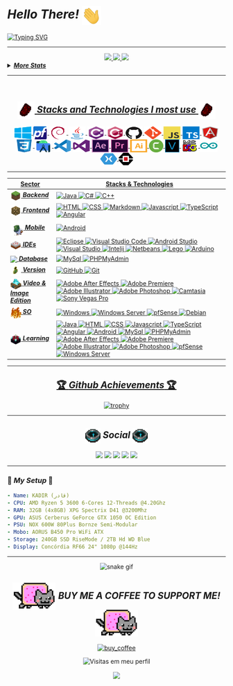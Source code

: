 #  **_Hello There!_** <img align="center" width="45px" src=".\img\hi.gif"/>

[![Typing SVG](https://readme-typing-svg.herokuapp.com?font=Oleo+Script+Swash+Caps&size=30&duration=5500&color=1FA2F7&background=FFFFFF00&vCenter=true&width=500&lines=Welcome+to+my+Profile!%F0%9F%96%96;I'm+Kalil+J.+Fakhouri%2C+21y!;learning+yet%2C+feel+free+here!%F0%9F%98%84)](https://git.io/typing-svg)

---

<div align=center>

  <a href="https://github.com/kaka-jaques">
  <img height="155em" src="https://github-readme-stats.vercel.app/api?username=kaka-jaques&show_icons=true&theme=dark&include_all_commits=true&count_private=true"/>
  <img height="155em" src="https://github-readme-stats.vercel.app/api/top-langs/?username=kaka-jaques&layout=compact&langs_count=16&theme=dark"/>
  <img height="155em" src="https://github-readme-streak-stats.herokuapp.com/?user=kaka-jaques&hide_border=true&theme=dark" />

<div align=left>

<details> <summary> <b><i> More Stats </i></b> </summary>

###### <img src=https://wakatime.com/badge/user/2d0b2a1c-4405-4cfc-9237-df5f899c87db.svg> _Count starts 23/05/2022_

</details>

</div>

---

<div><br>

## <img align="center" width="40px" src="https://github.com/kaka-jaques/Minecraft-animated-icons/blob/main/Animated_Items/Redstone_Dropped.gif?raw=true"> **_Stacks and Technologies I most use_** <img align="center" width="40px" src="https://github.com/kaka-jaques/Minecraft-animated-icons/blob/main/Animated_Items/Redstone_Dropped.gif?raw=true">

  <img align="center" alt="kaka-Windows" height="30" width="40" src="https://raw.githubusercontent.com/devicons/devicon/master/icons/windows8/windows8-original.svg"/>
  <img align="center" alt="kaka-Windows" height="30" width="33" src="./img\pfsense.png"/>
  <img align="center" alt="kaka-Debian" height="30" width="40" src="https://raw.githubusercontent.com/devicons/devicon/master/icons/debian/debian-original.svg"/>
  <img align="center" alt="kaka-JAVA" height="30" width="40" src="https://raw.githubusercontent.com/devicons/devicon/master/icons/java/java-original.svg"/>
  <img align=center alt=kaka-csharp height=30 width=40 src="https://raw.githubusercontent.com/devicons/devicon/1119b9f84c0290e0f0b38982099a2bd027a48bf1/icons/csharp/csharp-original.svg" />
  <img align=center alt=kaka-cplusplus height=30 width=40 src="https://raw.githubusercontent.com/devicons/devicon/1119b9f84c0290e0f0b38982099a2bd027a48bf1/icons/cplusplus/cplusplus-original.svg" />
  <img align=center alt=kaka-github height=30 width=40 src=https://raw.githubusercontent.com/devicons/devicon/1119b9f84c0290e0f0b38982099a2bd027a48bf1/icons/github/github-original.svg>
  <img align="center" alt="kaka-git" height=30 width=40 src="https://raw.githubusercontent.com/devicons/devicon/1119b9f84c0290e0f0b38982099a2bd027a48bf1/icons/git/git-original.svg" />
  <img align="center" alt="kaka-js" height=30 width=40 src="https://raw.githubusercontent.com/devicons/devicon/1119b9f84c0290e0f0b38982099a2bd027a48bf1/icons/javascript/javascript-original.svg"/>
  <img align="center" alt="kaka-ts" height=30 width=40 src="https://raw.githubusercontent.com/devicons/devicon/1119b9f84c0290e0f0b38982099a2bd027a48bf1/icons/typescript/typescript-original.svg"/>
  <img align="center" alt="kaka-Angular" height="30" width="40" src="https://raw.githubusercontent.com/devicons/devicon/master/icons/angularjs/angularjs-original.svg" />
  <img align="center" alt="kaka-CSS" height="30" width="40" src="https://raw.githubusercontent.com/devicons/devicon/master/icons/css3/css3-original.svg" />
  <img align="center" alt="kaka-Android" height="30" width="40" src="https://raw.githubusercontent.com/devicons/devicon/master/icons/androidstudio/androidstudio-original.svg">
  <img align=center alt=kaka-vscode height=30 width=40 src="https://raw.githubusercontent.com/devicons/devicon/1119b9f84c0290e0f0b38982099a2bd027a48bf1/icons/vscode/vscode-original.svg" />
  <img align=center alt=kaka-vs height=30 width=40 src="https://raw.githubusercontent.com/devicons/devicon/1119b9f84c0290e0f0b38982099a2bd027a48bf1/icons/visualstudio/visualstudio-plain.svg" />
  <img align="center" alt="kaka-AfterEffects" height="30" width="40" src="https://raw.githubusercontent.com/devicons/devicon/master/icons/aftereffects/aftereffects-original.svg"/>
  <img align="center" alt="kaka-PremierePro" height="30" width="40" src="https://raw.githubusercontent.com/devicons/devicon/master/icons/premierepro/premierepro-original.svg"/>
  <img align="center" alt="kaka-Illustrator" height="30" width="40" src="https://raw.githubusercontent.com/devicons/devicon/master/icons/illustrator/illustrator-line.svg"/>
  <img align="center" alt="kaka-Camtasia" height="30" width="33" src="./img/camtasia.png"/>
  <img align="center" alt="kaka-VegasPro" height="30" width="33" src="./img/vegas_pro.png"/>
  <img align="center" alt="kaka-bat" height="30" width="40" src="https://raw.githubusercontent.com/devicons/devicon/master/icons/msdos/msdos-original.svg"/>
  <img align="center" alt="kaka-arduino" height="30" width="40" src="https://raw.githubusercontent.com/devicons/devicon/1119b9f84c0290e0f0b38982099a2bd027a48bf1/icons/arduino/arduino-original.svg" />
  <img align="center" alt="kaka-Xamarin" height="30" width="40" src="https://raw.githubusercontent.com/devicons/devicon/master/icons/xamarin/xamarin-original.svg"/>
  <img align="center" alt="kaka-lego" height="30" width="33" src="./img/lego.png" />
</div></b>

---

| Sector | Stacks & Technologies |
|--------|-----------------------|
| <img align="center" width="25px" src="https://github.com/kaka-jaques/Minecraft-animated-icons/blob/main/Animated_Items/Grass_Block_Dropped.gif?raw=true"> **_Backend_** | ![Java](https://img.shields.io/badge/-Java-black?style=flat&logo=Java&logoColor=orange) ![C#](https://img.shields.io/badge/-C%23-black?style=flat&logo=C+sharp&logoColor=white) ![C++](https://img.shields.io/badge/-C++-black?style=flat&logo=cplusplus)  |
| <img align="center" width="25px" src="https://github.com/kaka-jaques/Minecraft-animated-icons/blob/main/Animated_Items/Glowstone_Dropped.gif?raw=true"> **_Frontend_** | ![HTML](https://img.shields.io/badge/-HTML-black?style=flat&logo=HTML5) ![CSS](https://img.shields.io/badge/-CSS-black?style=flat&logo=CSS3&logoColor=1572B6) ![Markdown](https://img.shields.io/badge/-Markdown-black?style=flat&logo=markdown) ![Javascript](https://img.shields.io/badge/-JavaScript-black?style=flat&logo=javascript) ![TypeScript](https://img.shields.io/badge/-TypeScript-black?style=flat&logo=typescript) ![Angular](https://img.shields.io/badge/-Angular-black?style=flat&logo=angular&logoColor=red) |
| <img align="center" width="30px" src="https://github.com/kaka-jaques/Minecraft-animated-icons/blob/main/Mobs_Animated/MiniZombie_Chicken.gif?raw=true"> **_Mobile_** | ![Android](https://img.shields.io/badge/-Android-black?style=flat&logo=Android&logoColor=green) |
| <img align="center" width="25px" src="https://github.com/kaka-jaques/Minecraft-animated-icons/blob/main/Animated_Items/Cake.gif?raw=true"> **_IDEs_**   | ![Eclipse](https://img.shields.io/badge/-Eclipse-black?style=flat&logo=eclipse-ide&logoColor=purple) ![Visual Studio Code](https://img.shields.io/badge/-Visual%20Studio%20Code-black?style=flat&logo=visual-studio-code&logoColor=007ACC) ![Android Studio](https://img.shields.io/badge/-Android%20Studio-black?style=flat&logo=Android+Studio&logoColor=green) ![Visual Studio](https://img.shields.io/badge/-Visual%20Studio-black?style=flat&logo=visual-studio&logoColor=purple) ![Intelij](https://img.shields.io/badge/-Intelij-black?style=flat&logo=Jetbrains&logoColor=white) ![Netbeans](https://img.shields.io/badge/-NetBeans-black?style=flat&logo=oracle) ![Lego](https://img.shields.io/badge/-Lego%20Mindstorms-black?style=flat&logo=alibaba-cloud) ![Arduino](https://img.shields.io/badge/-Arduino-black?style=flat&logo=Arduino) |
| <img align="center" width="25px" src="https://github.com/kaka-jaques/Minecraft-animated-icons/blob/main/Animated_Items/Book_Enchanted.gif?raw=true"> **_Database_** | ![MySql](https://img.shields.io/badge/-MySQL-black?style=flat&logo=mysql) ![PHPMyAdmin](https://img.shields.io/badge/-PHPMyAdmin-black?style=flat&logo=phpmyadmin)
| <img align="center" width="25px" src="https://github.com/kaka-jaques/Minecraft-animated-icons/blob/main/Animated_Items/Bottle_Enchanting_Dropped.gif?raw=true"> **_Version_**  | ![GitHub](https://img.shields.io/badge/-GitHub-black?style=flat&logo=github)  ![Git](https://img.shields.io/badge/-Git-black?style=flat&logo=git) |
| <img align="center" width="25px" src="https://github.com/kaka-jaques/Minecraft-animated-icons/blob/main/Animated_Items/Fire_Sticker_Blue.gif?raw=true"> **_Video & Image Edition_** | ![Adobe After Effects](https://img.shields.io/badge/-Adobe%20After%20Effects-black?style=flat&logo=adobe-after-effects) ![Adobe Premiere](https://img.shields.io/badge/-Adobe%20Premiere%20Pro-black?style=flat&logo=adobe-premiere-pro) ![Adobe Illustrator](https://img.shields.io/badge/-Adobe%20Illustrator-black?style=flat&logo=adobe-illustrator) ![Adobe Photoshop](https://img.shields.io/badge/-Adobe%20Photoshop-black?style=flat&logo=adobe-photoshop) ![Camtasia](https://img.shields.io/badge/-TechSmith%20Camtasia-black?style=flat&logo=techsmith-camtasia) ![Sony Vegas Pro](https://img.shields.io/badge/-Sony%20Vegas%20Pro-black?style=flat&logo=vegas-pro) |
| <img align="center" width="25px" src="https://github.com/kaka-jaques/Minecraft-animated-icons/blob/main/Animated_Items/Fire_2.gif?raw=true"> **_SO_** | ![Windows](https://img.shields.io/badge/-Microsoft%20Windows-black?style=flat&logo=windows&logoColor=cyan) ![Windows Server](https://img.shields.io/badge/-Windows%20Server-black?style=flat&logo=windows&logoColor=cyan) ![pfSense](https://img.shields.io/badge/-Firewall%20pfSense-black?style=flat&logo=pfsense&logoColor=blue) ![Debian](https://img.shields.io/badge/-Linux%20Debian-black?style=flat&logo=debian&logoColor=red) |
| <img align="center" width="25px" src="https://github.com/kaka-jaques/Minecraft-animated-icons/blob/main/Animated_Items/Enchanting_Table.gif?raw=true"> **_Learning_** | ![Java](https://img.shields.io/badge/-Java-black?style=flat&logo=Java&logoColor=orange) ![HTML](https://img.shields.io/badge/-HTML-black?style=flat&logo=HTML5) ![CSS](https://img.shields.io/badge/-CSS-black?style=flat&logo=CSS3&logoColor=1572B6) ![Javascript](https://img.shields.io/badge/-JavaScript-black?style=flat&logo=javascript) ![TypeScript](https://img.shields.io/badge/-TypeScript-black?style=flat&logo=typescript) ![Angular](https://img.shields.io/badge/-Angular-black?style=flat&logo=angular&logoColor=red) ![Android](https://img.shields.io/badge/-Android-black?style=flat&logo=Android&logoColor=green) ![MySql](https://img.shields.io/badge/-MySQL-black?style=flat&logo=mysql) ![PHPMyAdmin](https://img.shields.io/badge/-PHPMyAdmin-black?style=flat&logo=phpmyadmin) ![Adobe After Effects](https://img.shields.io/badge/-Adobe%20After%20Effects-black?style=flat&logo=adobe-after-effects) ![Adobe Premiere](https://img.shields.io/badge/-Adobe%20Premiere%20Pro-black?style=flat&logo=adobe-premiere-pro) ![Adobe Illustrator](https://img.shields.io/badge/-Adobe%20Illustrator-black?style=flat&logo=adobe-illustrator) ![Adobe Photoshop](https://img.shields.io/badge/-Adobe%20Photoshop-black?style=flat&logo=adobe-photoshop) ![pfSense](https://img.shields.io/badge/-Firewall%20pfSense-black?style=flat&logo=pfsense&logoColor=blue) ![Windows Server](https://img.shields.io/badge/-Windows%20Server-black?style=flat&logo=windows&logoColor=cyan) |

---

## 🏆 **_Github Achievements_** 🏆

[![trophy](https://github-profile-trophy.vercel.app/?username=kaka-jaques&theme=gruvbox&no-frame=true&row=1&&margin-w=20&no-bg=true)](https://github.com/kaka-jaques)

---

## <img align="center" width="35px" src="https://github.com/kaka-jaques/Minecraft-animated-icons/blob/main/Animated_Items/Compass_Recovery.gif?raw=true"> **_Social_** <img align="center" width="35px" src="https://github.com/kaka-jaques/Minecraft-animated-icons/blob/main/Animated_Items/Compass_Recovery.gif?raw=true">

<a href="https://www.instagram.com/kalil.jar" target="_blank"><img src="https://img.shields.io/badge/-Instagram-%23E4405F?style=for-the-badge&logo=instagram&logoColor=white"></a>
<a href = "mailto:kjfakhouri@gmail.com" target="_blank"><img src="https://img.shields.io/badge/-gmail-c14438?style=for-the-badge&logo=Gmail&logoColor=white&link=mailto:kjfakhouri@gmail.com"></a>
<a href = "https://www.youtube.com/channel/UC-ip_rErotjXgDnTnvajkog" target="_blank"><img src="https://img.shields.io/badge/-youtube-c14438?style=for-the-badge&logo=Youtube&logoColor=white"></a>
<a href="https://www.linkedin.com/in/kalil-j-fakhouri-1744b321a/" target="_blank"><img src="https://img.shields.io/badge/-LinkedIn-%230077B5?style=for-the-badge&logo=linkedin&logoColor=white"></a>
<a href="https://www.facebook.com/kalil.j.fakhouri.7" target="_blank"><img src="https://img.shields.io/badge/-facebook-%230077B5?style=for-the-badge&logo=Facebook&logoColor=white"></a>

---

<div align=left>

### 🚀 **_My Setup_** 🚀
```yml
- Name: KADIR (قادر)
- CPU: AMD Ryzen 5 3600 6-Cores 12-Threads @4.20Ghz
- RAM: 32GB (4x8GB) XPG Spectrix D41 @3200Mhz
- GPU: ASUS Cerberus GeForce GTX 1050 OC Edition
- PSU: NOX 600W 80Plus Bornze Semi-Modular
- Mobo: AORUS B450 Pro WiFi ATX
- Storage: 240GB SSD RiseMode / 2TB Hd WD Blue
- Display: Concórdia RF66 24" 1080p @144Hz

```

</div>

---

![snake gif](https://raw.githubusercontent.com/kaka-jaques/kaka-jaques/output/github-contribution-grid-snake.svg)

## <img src="./img/nyancat.gif" align=center width="100px">  **_BUY ME A COFFEE TO SUPPORT ME!_** <img src="./img/nyancat.gif" align=center width="100px">

<a href="https://www.buymeacoffee.com/kak4k0ur1" target="_blank"><img src="https://cdn.buymeacoffee.com/buttons/v2/default-red.png" alt="buy_coffee" width="150"></a>

![Visitas em meu perfil](https://komarev.com/ghpvc/?username=kaka-jaques&color=00ccff&label=Visitor+Nº:&style=flat-square)

<img src="https://raw.githubusercontent.com/bornmay/bornmay/Update/svg/Bottom.svg" align=center>

</div>
